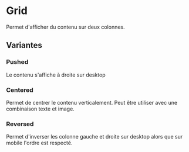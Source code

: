 # Grid

Permet d'afficher du contenu sur deux colonnes.

## Variantes

### Pushed

Le contenu s'affiche à droite sur desktop

### Centered

Permet de centrer le contenu verticalement. Peut être utiliser avec une combinaison texte et image.

### Reversed

Permet d'inverser les colonne gauche et droite sur desktop alors que sur mobile l'ordre est respecté.
